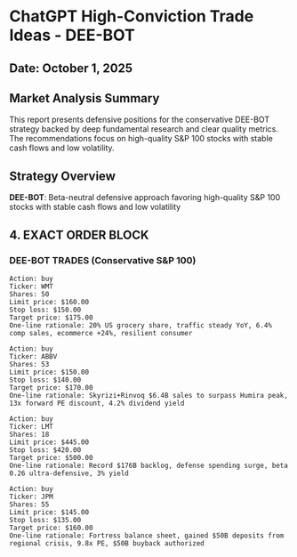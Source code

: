 # ChatGPT High-Conviction Trade Ideas - DEE-BOT
## Date: October 1, 2025

## Market Analysis Summary

This report presents defensive positions for the conservative DEE-BOT strategy backed by deep fundamental research and clear quality metrics. The recommendations focus on high-quality S&P 100 stocks with stable cash flows and low volatility.

## Strategy Overview

**DEE-BOT**: Beta-neutral defensive approach favoring high-quality S&P 100 stocks with stable cash flows and low volatility

## 4. EXACT ORDER BLOCK

### DEE-BOT TRADES (Conservative S&P 100)

```
Action: buy
Ticker: WMT
Shares: 50
Limit price: $160.00
Stop loss: $150.00
Target price: $175.00
One-line rationale: 20% US grocery share, traffic steady YoY, 6.4% comp sales, ecommerce +24%, resilient consumer
```

```
Action: buy
Ticker: ABBV
Shares: 53
Limit price: $150.00
Stop loss: $140.00
Target price: $170.00
One-line rationale: Skyrizi+Rinvoq $6.4B sales to surpass Humira peak, 13x forward PE discount, 4.2% dividend yield
```

```
Action: buy
Ticker: LMT
Shares: 18
Limit price: $445.00
Stop loss: $420.00
Target price: $500.00
One-line rationale: Record $176B backlog, defense spending surge, beta 0.26 ultra-defensive, 3% yield
```

```
Action: buy
Ticker: JPM
Shares: 55
Limit price: $145.00
Stop loss: $135.00
Target price: $160.00
One-line rationale: Fortress balance sheet, gained $50B deposits from regional crisis, 9.8x PE, $50B buyback authorized
```
